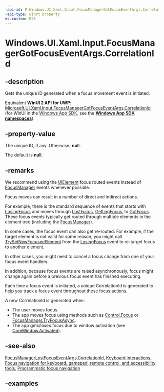 ```yaml
---
-api-id: P:Windows.UI.Xaml.Input.FocusManagerGotFocusEventArgs.CorrelationId
-api-type: winrt property
ms.custom: RS5
---
```


<!-- Property syntax.
public Guid CorrelationId { get; }
-->

# Windows.UI.Xaml.Input.FocusManagerGotFocusEventArgs.CorrelationId

## -description

Gets the unique ID generated when a focus movement event is initiated.

Equivalent **WinUI 2 API for UWP**: [Microsoft.UI.Xaml.Input.FocusManagerGotFocusEventArgs.CorrelationId](/windows/winui/api/microsoft.ui.xaml.input.focusmanagergotfocuseventargs.correlationid) (for WinUI in the [Windows App SDK](/windows/apps/windows-app-sdk/), see the **[Windows App SDK namespaces](/windows/windows-app-sdk/api/winrt/)**).

## -property-value

The unique ID, if any. Otherwise, **null**.

The default is **null**.

## -remarks

We recommend using the [UIElement](../windows.ui.xaml/uielement.md) focus routed events instead of [FocusManager](focusmanager.md) events whenever possible.

Focus moves can result in a number of direct and indirect actions.

For example, there is the standard sequence of events that starts with [LosingFocus](../windows.ui.xaml/uielement_losingfocus.md) and moves through [LostFocus](../windows.ui.xaml/uielement_lostfocus.md), [GettingFocus](../windows.ui.xaml/uielement_gettingfocus.md), to [GotFocus](../windows.ui.xaml/uielement_gotfocus.md). These focus events typically get routed through multiple elements in the element tree (including the [FocusManager](focusmanager.md)).

In some cases, the focus event can also get re-routed. For example, if the target element is not valid for some reason, you might call [TrySetNewFocusedElement](losingfocuseventargs_trysetnewfocusedelement_804964491.md) from the [LosingFocus](../windows.ui.xaml/uielement_losingfocus.md) event to re-target focus to another element.

In other cases, you might need to cancel a focus change from one of your focus event handlers.

In addition, because focus events are raised asynchronously, focus might change again before a previous focus event has finished executing.

Each time a focus event is initiated, a unique CorrelationId is generated to help you track a focus event throughout these focus actions.

A new CorrelationId is generated when:

- The user moves focus.
- The app moves focus using methods such as [Control.Focus](../windows.ui.xaml.controls/control_focus_195503898.md) or [FocusManager.TryFocusAsync](focusmanager_tryfocusasync_1779533284.md).
- The app gets/loses focus due to window activation (see [CoreWindow.Activated](../windows.ui.core/corewindow_activated.md)).

## -see-also

[FocusManagerLostFocusEventArgs.CorrelationId](focusmanagerlostfocuseventargs_correlationid.md), [Keyboard interactions](/windows/uwp/design/input/keyboard-interactions), [Focus navigation for keyboard, gamepad, remote control, and accessibility tools](/windows/uwp/design/input/focus-navigation), [Programmatic focus navigation](/windows/uwp/design/input/focus-navigation-programmatic)

## -examples
